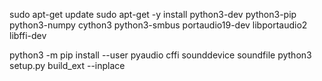 
sudo apt-get update
sudo apt-get -y install python3-dev python3-pip python3-numpy cython3 python3-smbus portaudio19-dev libportaudio2 libffi-dev

python3 -m pip install --user pyaudio cffi sounddevice soundfile
python3 setup.py build_ext --inplace

